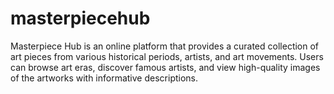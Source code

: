 # masterpiecehub
Masterpiece Hub is an online platform that provides a curated collection of art pieces from various historical periods, artists, and art movements. Users can browse art eras, discover famous artists, and view high-quality images of the artworks with informative descriptions.
